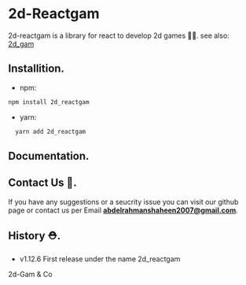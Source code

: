 # 2d-Reactgam

2d-reactgam is a library for react to develop 2d games 🤘🤠. 
see also: [2d_gam](https://npmjs.com/package/2d_gam) 

## Installition. 

- npm:
```bash
npm install 2d_reactgam
```
- yarn:
```bash 
  yarn add 2d_reactgam
```

## Documentation. 



## Contact Us 📨. 
If you have any suggestions or a seucrity issue you can visit our github page or contact us per Email **abdelrahmanshaheen2007@gmail.com**.

## History ⛑. 

<ul> <li>v1.12.6 First release under the name 2d_reactgam</li> </ul> 

2d-Gam & Co

